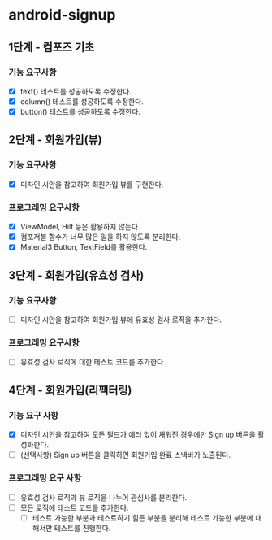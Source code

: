 # android-signup
## 1단계 - 컴포즈 기초
### 기능 요구사항
- [x] text() 테스트를 성공하도록 수정한다.
- [x] column() 테스트를 성공하도록 수정한다.
- [x] button() 테스트를 성공하도록 수정한다.

## 2단계 - 회원가입(뷰)
### 기능 요구사항
- [x] 디자인 시안을 참고하여 회원가입 뷰를 구현한다.

### 프로그래밍 요구사항
- [x] ViewModel, Hilt 등은 활용하지 않는다.
- [x] 컴포저블 함수가 너무 많은 일을 하지 않도록 분리한다.
- [x] Material3 Button, TextField를 활용한다.

## 3단계 - 회원가입(유효성 검사)
### 기능 요구사항
- [ ] 디자인 시안을 참고하여 회원가입 뷰에 유효성 검사 로직을 추가한다.

### 프로그래밍 요구사항
- [ ] 유효성 검사 로직에 대한 테스트 코드를 추가한다.

## 4단계 - 회원가입(리팩터링)
### 기능 요구 사항
- [x] 디자인 시안을 참고하여 모든 필드가 에러 없이 채워진 경우에만 Sign up 버튼을 활성화한다.
- [ ] (선택사항) Sign up 버튼을 클릭하면 회원가입 완료 스낵바가 노출된다.

### 프로그래밍 요구 사항
- [ ] 유효성 검사 로직과 뷰 로직을 나누어 관심사를 분리한다.
- [ ] 모든 로직에 테스트 코드를 추가한다.
  - [ ] 테스트 가능한 부분과 테스트하기 힘든 부분을 분리해 테스트 가능한 부분에 대해서만 테스트를 진행한다.
